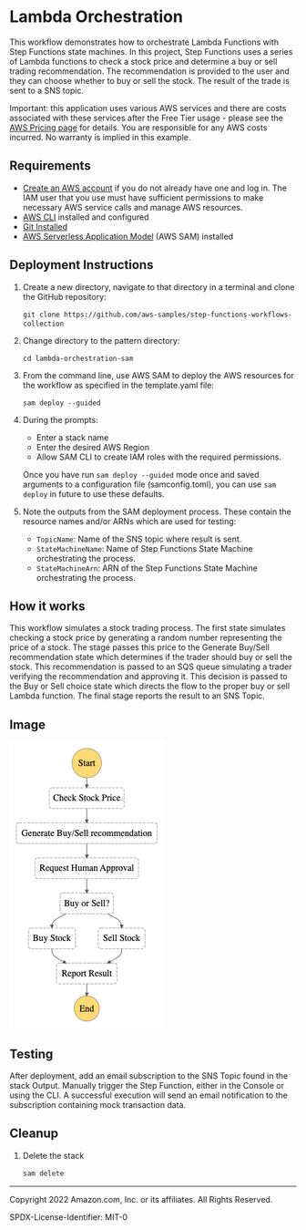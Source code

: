 # Lambda Orchestration

This workflow demonstrates how to orchestrate Lambda Functions with Step Functions state machines. In this project, Step Functions uses a series of Lambda functions to check a stock price and determine a buy or sell trading recommendation. The recommendation is provided to the user and they  can choose whether to buy or sell the stock. The result of the trade is sent to a SNS topic.


Important: this application uses various AWS services and there are costs associated with these services after the Free Tier usage - please see the [AWS Pricing page](https://aws.amazon.com/pricing/) for details. You are responsible for any AWS costs incurred. No warranty is implied in this example.

## Requirements

* [Create an AWS account](https://portal.aws.amazon.com/gp/aws/developer/registration/index.html) if you do not already have one and log in. The IAM user that you use must have sufficient permissions to make necessary AWS service calls and manage AWS resources.
* [AWS CLI](https://docs.aws.amazon.com/cli/latest/userguide/install-cliv2.html) installed and configured
* [Git Installed](https://git-scm.com/book/en/v2/Getting-Started-Installing-Git)
* [AWS Serverless Application Model](https://docs.aws.amazon.com/serverless-application-model/latest/developerguide/serverless-sam-cli-install.html) (AWS SAM) installed

## Deployment Instructions

1. Create a new directory, navigate to that directory in a terminal and clone the GitHub repository:
    ``` 
    git clone https://github.com/aws-samples/step-functions-workflows-collection
    ```
1. Change directory to the pattern directory:
    ```
    cd lambda-orchestration-sam
    ```
1. From the command line, use AWS SAM to deploy the AWS resources for the workflow as specified in the template.yaml file:
    ```
    sam deploy --guided
    ```
1. During the prompts:
    * Enter a stack name
    * Enter the desired AWS Region
    * Allow SAM CLI to create IAM roles with the required permissions.

    Once you have run `sam deploy --guided` mode once and saved arguments to a configuration file (samconfig.toml), you can use `sam deploy` in future to use these defaults.

1. Note the outputs from the SAM deployment process. These contain the resource names and/or ARNs which are used for testing:

    * ```TopicName```: Name of the SNS topic where result is sent.
    * ```StateMachineName```: Name of Step Functions State Machine orchestrating the process.
    * ```StateMachineArn```:  ARN of the Step Functions State Machine orchestrating the process.

## How it works

This workflow simulates a stock trading process.  The first state simulates checking a stock price by generating a random number representing the price of a stock.  The stage passes this price to the Generate Buy/Sell recommendation state which determines if the trader should buy or sell the stock.  This recommendation is passed to an SQS queue simulating a trader verifying the recommendation and approving it.  This decision is passed to the Buy or Sell choice state which directs the flow to the proper buy or sell Lambda function.  The final stage reports the result to an SNS Topic.

## Image

![image](./resources/statemachine.png)

## Testing

After deployment, add an email subscription to the SNS Topic found in the stack Output. Manually trigger the Step Function, either in the Console or using the CLI.  A successful execution will send an email notification to the subscription containing mock transaction data.

## Cleanup
 
1. Delete the stack
    ```bash
    sam delete
    ```

----
Copyright 2022 Amazon.com, Inc. or its affiliates. All Rights Reserved.

SPDX-License-Identifier: MIT-0
